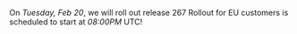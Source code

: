 On *Tuesday, Feb 20*, we will roll out release 267
Rollout for EU customers is scheduled to start at *08:00PM* UTC!
